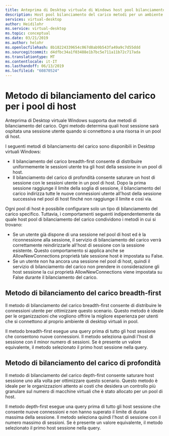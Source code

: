 ```yaml
---
title: Anteprima di Desktop virtuale di Windows host pool bilanciamento del carico metodi - Azure
description: Host pool bilanciamento del carico metodi per un ambiente di anteprima di Desktop virtuale Windows.
services: virtual-desktop
author: Heidilohr
ms.service: virtual-desktop
ms.topic: conceptual
ms.date: 03/21/2019
ms.author: helohr
ms.openlocfilehash: 8b18224339654c067d8ab9b543fa49a9c7d55ddd
ms.sourcegitcommit: d4dfbc34a1f03488e1b7bc5e711a11b72c717ada
ms.translationtype: MT
ms.contentlocale: it-IT
ms.lasthandoff: 06/13/2019
ms.locfileid: "60870524"
---
```

# <a name="host-pool-load-balancing-methods"></a>Metodo di bilanciamento del carico per i pool di host

Anteprima di Desktop virtuale Windows supporta due metodi di bilanciamento del carico. Ogni metodo determina quali host sessione sarà ospitata una sessione utente quando si connettono a una risorsa in un pool di host.

I seguenti metodi di bilanciamento del carico sono disponibili in Desktop virtuali Windows:

- Il bilanciamento del carico breadth-first consente di distribuire uniformemente le sessioni utente tra gli host della sessione in un pool di host.
- Il bilanciamento del carico di profondità consente saturare un host di sessione con le sessioni utente in un pool di host. Dopo la prima sessione raggiunge il limite della soglia di sessione, il bilanciamento del carico indirizza tutte le nuove connessioni utente all'host della sessione successiva nel pool di host finché non raggiunge il limite e così via.

Ogni pool di host è possibile configurare solo un tipo di bilanciamento del carico specifico. Tuttavia, i comportamenti seguenti indipendentemente da quale host pool di bilanciamento del carico condividono i metodi in cui si trovano:

- Se un utente già dispone di una sessione nel pool di host ed è la riconnessione alla sessione, il servizio di bilanciamento del carico verrà correttamente reindirizzarle all'host di sessione con la sessione esistente. Questo comportamento si applica anche se AllowNewConnections proprietà tale sessione host è impostata su False.
- Se un utente non ha ancora una sessione nel pool di host, quindi il servizio di bilanciamento del carico non prendere in considerazione gli host sessione la cui proprietà AllowNewConnections viene impostata su False durante il bilanciamento del carico.

## <a name="breadth-first-load-balancing-method"></a>Metodo di bilanciamento del carico breadth-first

Il metodo di bilanciamento del carico breadth-first consente di distribuire le connessioni utente per ottimizzare questo scenario. Questo metodo è ideale per le organizzazioni che vogliono offrire la migliore esperienza per utenti che si connettono al proprio ambiente di desktop virtuali in pool.

Il metodo breadth-first esegue una query prima di tutto gli host sessione che consentono nuove connessioni. Il metodo seleziona quindi l'host di sessione con il minor numero di sessioni. Se è presente un valore equivalente, il metodo selezionato il primo host sessione nella query.

## <a name="depth-first-load-balancing-method"></a>Metodo di bilanciamento del carico di profondità

Il metodo di bilanciamento del carico depth-first consente saturare host sessione uno alla volta per ottimizzare questo scenario. Questo metodo è ideale per le organizzazioni attento ai costi che desidera un controllo più granulare sul numero di macchine virtuali che è stato allocato per un pool di host.

Il metodo depth-first esegue una query prima di tutto gli host sessione che consente nuove connessioni e non hanno superato il limite di durata massima della sessione. Il metodo seleziona quindi l'host di sessione con il numero massimo di sessioni. Se è presente un valore equivalente, il metodo selezionato il primo host sessione nella query.